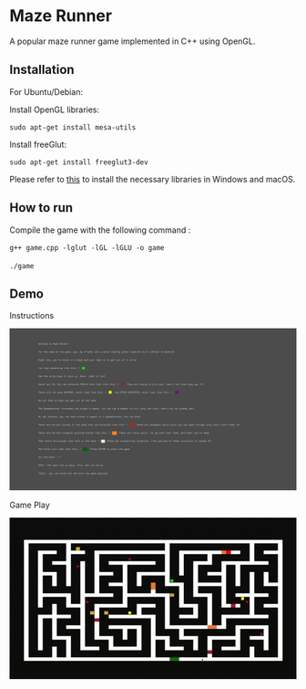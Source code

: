 # Maze Runner
A popular maze runner game implemented in C++ using OpenGL.

## Installation

For Ubuntu/Debian:

Install OpenGL libraries:

```
sudo apt-get install mesa-utils
```

Install freeGlut:

```
sudo apt-get install freeglut3-dev
```

Please refer to [this](https://www.khronos.org/opengl/wiki/Getting_Started) to install the necessary libraries in Windows and macOS.


## How to run

Compile the game with the following command :

```
g++ game.cpp -lglut -lGL -lGLU -o game

./game
```

## Demo

Instructions

![Home Screen](instructions.png)

Game Play

![Game Play](gameplay.gif)
